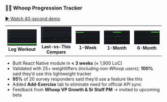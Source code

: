 ### 🏋️‍♂️ Whoop Progression Tracker  
[▶ Watch 40-second demo](https://www.youtube.com/watch?v=nXn7U-w8vI4)

<table>
  <tr>
    <td align="center"><img src="images/tracker-log.png" width="275"><br><strong>Log Workout</strong></td>
    <td align="center"><img src="images/tracker-compare.png" width="275"><br><strong>Last-vs-This Compare</strong></td>
    <td align="center"><img src="images/tracker-1week.png" width="275"><br><strong>1-Week</strong></td>
    <td align="center"><img src="images/tracker-1month.png" width="275"><br><strong>1-Month</strong></td>
    <td align="center"><img src="images/tracker-6month.png" width="275"><br><strong>6-Month</strong></td>
  </tr>
</table>

- Built React Native module in **< 3 weeks** (≈ 1,900 LoC)  
- Validated with 25+ weightlifters _(including non-Whoop users)_; **100%** said they’d use this lightweight tracker  
- **95%** of 20 survey responders said they’d use a feature like this  
- Added **Add-Exercise** tab to eliminate need for official API sync  
- Feedback from **Whoop VP Growth & Sr Staff PM** → invited to upcoming beta
